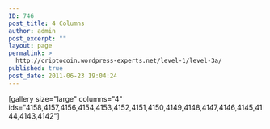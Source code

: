 ```yaml
---
ID: 746
post_title: 4 Columns
author: admin
post_excerpt: ""
layout: page
permalink: >
  http://criptocoin.wordpress-experts.net/level-1/level-3a/
published: true
post_date: 2011-06-23 19:04:24
---
```

[gallery size="large" columns="4" ids="4158,4157,4156,4154,4153,4152,4151,4150,4149,4148,4147,4146,4145,4144,4143,4142"]